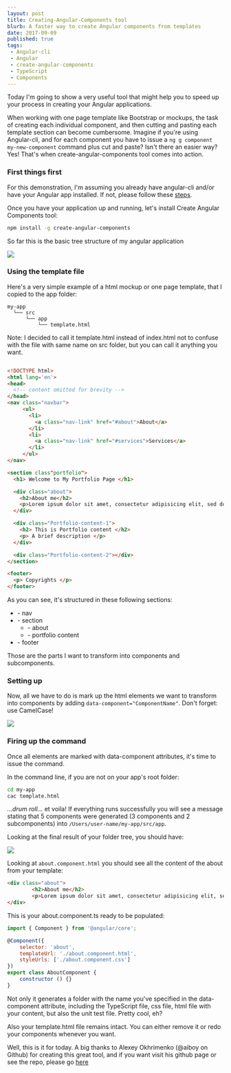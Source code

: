 ```yaml
---
layout: post
title: Creating-Angular-Components tool
blurb: A faster way to create Angular components from templates
date: 2017-09-09
published: true
tags:
 - Angular-cli
 - Angular
 - create-angular-components
 - TypeScript
 - Components
---
```


Today I'm going to show a very useful tool that might help you to speed up your process in creating your Angular applications.

When working with one page template like Bootstrap or mockups, the task of creating each individual component, and then cutting and pasting each template section can become cumbersome. Imagine if you're using Angular-cli, and for each component you have to issue a ``` ng g component my-new-component ``` command plus cut and paste? Isn't there an easier way? Yes! That's when create-angular-components tool comes into action.  

### First things first

For this demonstration, I'm assuming you already have angular-cli and/or have your Angular app installed. If not, please follow these [steps](https://github.com/angular/angular-cli#generating-components-directives-pipes-and-services).

Once you have your application up and running, let's install Create Angular Components tool:

```bash
npm install -g create-angular-components
```

So far this is the basic tree structure of my angular application

<div id="wrapper">
  <img class="img-responsive" src="{{ "/assets/img/cac-init-tree-structure.png" | prepend: site.baseurl }}">
</div>

### Using the template file

Here's a very simple example of a html mockup or one page template, that I copied to the app folder:

```
my-app
  └── src
      └── app
          └── template.html
```
Note: I decided to call it template.html instead of index.html not to confuse with the file with same name on src folder, but you can call it anything you want.

```html

<!DOCTYPE html>
<html lang='en'>
<head>
  <!-- content omitted for brevity -->
</head>
<nav class="navbar">
     <ul>
       <li>
         <a class="nav-link" href="#about">About</a>
       </li>
       <li>
         <a class="nav-link" href="#services">Services</a>
       </li>
     </ul>
</nav>

<section class"portfolio">
  <h1> Welcome to My Portfolio Page </h1>

  <div class="about">
    <h2>About me</h2>
    <p>Lorem ipsum dolor sit amet, consectetur adipisicing elit, sed do eiusmod tempor incididunt ut labore et dolore magna aliqua. Ut enim ad minim veniam, quis nostrud exercitation ullamco laboris nisi ut aliquip ex ea commodo consequat. </p>
  </div>

  <div class="Portfolio-content-1">
    <h2> This is Portfolio content </h2>
    <p> A brief description </p>
  </div>

  <div class="Portfolio-content-2"></div>
</section>

<footer>
  <p> Copyrights </p>
</footer>

```

As you can see, it's structured in these following sections:

* \- nav
* \- section
  * \- about
  * \- portfolio content
* \- footer

Those are the parts I want to transform into components and subcomponents.

### Setting up

Now, all we have to do is mark up the html elements we want to transform into components by adding ``` data-component="ComponentName" ```. Don't forget: use CamelCase!

<div id="wrapper">
  <img class="img-responsive" src="{{ "/assets/img/cac-markedupfile.png" | prepend: site.baseurl }}">
</div>

### Firing up the command

Once all elements are marked with data-component attributes, it's time to issue the command.

In the command line, if you are not on your app's root folder:

```bash
cd my-app
cac template.html
```
_...drum roll..._
et voila! If everything runs successfully you will see a message stating that 5 components were generated (3 components and 2 subcomponents) into ``` /Users/user-name/my-app/src/app ```.

Looking at the final result of your folder tree, you should have:

<div id="wrapper">
  <img class="img-responsive" src="{{ "/assets/img/cac-treefinalresult.png" | prepend: site.baseurl }}">
</div>


Looking at ``` about.component.html ``` you should see all the content of the about from your template:

```html
<div class="about">
        <h2>About me</h2>
        <p>Lorem ipsum dolor sit amet, consectetur adipisicing elit, sed do eiusmod tempor incididunt ut labore et dolore magna aliqua. Ut enim ad minim veniam, quis nostrud exercitation ullamco laboris nisi ut aliquip ex ea commodo consequat. </p>
</div>

```

This is your about.component.ts ready to be populated:

```javascript
import { Component } from '@angular/core';

@Component({
    selector: 'about',
    templateUrl: './about.component.html',
    styleUrls: ['./about.component.css']
})
export class AboutComponent {
    constructor () {}
}

```
Not only it generates a folder with the name you've specified in the data-component attribute, including the TypeScript file, css file, html file with your content, but also the unit test file. Pretty cool, eh?

Also your template.html file remains intact. You can either remove it or redo your components whenever you want.

Well, this is it for today. A big thanks to Alexey Okhrimenko (@aiboy on Github) for creating this great tool, and if you want visit his github page or see the repo, please go [here](https://github.com/aiboy/create-angular-components)
